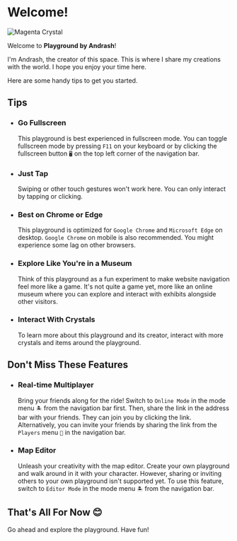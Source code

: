 # Welcome!

![Magenta Crystal](/assets/default/images/items/magentaCrystal_lite.svg)

Welcome to **Playground by Andrash**!

I'm Andrash, the creator of this space. This is where I share my creations with the world. I hope you enjoy your time here.

Here are some handy tips to get you started.

## Tips

- ### Go Fullscreen

  This playground is best experienced in fullscreen mode. You can toggle fullscreen mode by pressing `F11` on your keyboard or by clicking the fullscreen button `🖥️` on the top left corner of the navigation bar.

- ### Just Tap

  Swiping or other touch gestures won't work here. You can only interact by tapping or clicking.

- ### Best on Chrome or Edge

  This playground is optimized for `Google Chrome` and `Microsoft Edge` on desktop. `Google Chrome` on mobile is also recommended. You might experience some lag on other browsers.

- ### Explore Like You're in a Museum

  Think of this playground as a fun experiment to make website navigation feel more like a game. It's not quite a game yet, more like an online museum where you can explore and interact with exhibits alongside other visitors.

- ### Interact With Crystals
  To learn more about this playground and its creator, interact with more crystals and items around the playground.

## Don't Miss These Features

- ### Real-time Multiplayer

  Bring your friends along for the ride! Switch to `Online Mode` in the mode menu `🏝️` from the navigation bar first. Then, share the link in the address bar with your friends. They can join you by clicking the link. Alternatively, you can invite your friends by sharing the link from the `Players` menu `👥` in the navigation bar.

- ### Map Editor
  Unleash your creativity with the map editor. Create your own playground and walk around in it with your character. However, sharing or inviting others to your own playground isn't supported yet. To use this feature, switch to `Editor Mode` in the mode menu `🏝️` from the navigation bar.

## That's All For Now 😊

Go ahead and explore the playground. Have fun!
